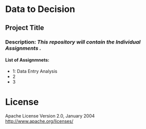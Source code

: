 # Data to Decision

## Project Title

### Description: _This repository will contain the  Individual Assignments ._
#### List of Assignmnets:
* 1: Data Entry Analysis
* 2
* 3

# License
Apache License Version 2.0, January 2004 http://www.apache.org/licenses/





